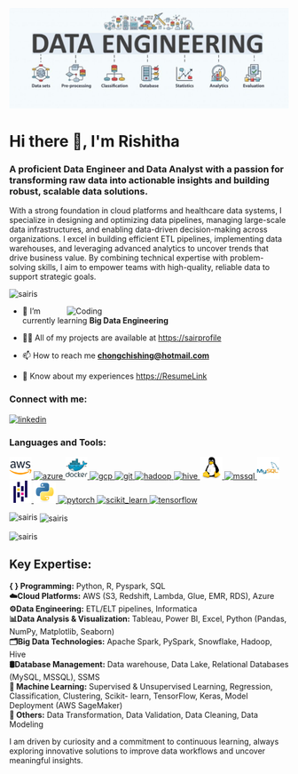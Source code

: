 ![](https://github.com/sairish/sairish.github.io/blob/main/images/Banner%20Img.jpg)

<h1 align="Left">Hi there 👋, I'm Rishitha</h1>
<h3 align="Left">A proficient Data Engineer and Data Analyst with a passion for transforming raw data into actionable insights and building robust, scalable data solutions. </h3>
With a strong foundation in cloud platforms and healthcare data systems, I specialize in designing and optimizing data pipelines, managing large-scale data infrastructures, and enabling data-driven decision-making across organizations. I excel in building efficient ETL pipelines, implementing data warehouses, and leveraging advanced analytics to uncover trends that drive business value. By combining technical expertise with problem-solving skills, I aim to empower teams with high-quality, reliable data to support strategic goals.

<p align="left"> <img src="https://komarev.com/ghpvc/?username=sairis&label=Profile%20views&color=0e75b6&style=flat" alt="sairis" /> </p>

<img align="Right" alt="Coding" width="400" src="https://github.com/sairish/sairish.github.io/blob/main/images/Animated%20Img.avif">

- 🌱 I’m currently learning **Big Data Engineering**

- 👨‍💻 All of my projects are available at [https://sairprofile](https://sairprofile)

- 📫 How to reach me **chongchishing@hotmail.com**

- 📄 Know about my experiences [https://ResumeLink](https://ResumeLink)

<h3 align="left">Connect with me:</h3>
<p align="left">
<a href="https://linkedin.com/in/linkedin" target="blank"><img align="center" src="https://raw.githubusercontent.com/rahuldkjain/github-profile-readme-generator/master/src/images/icons/Social/linked-in-alt.svg" alt="linkedin" height="30" width="40" /></a>
</p>

<h3 align="left">Languages and Tools:</h3>
<p align="left"> <a href="https://aws.amazon.com" target="_blank" rel="noreferrer"> <img src="https://raw.githubusercontent.com/devicons/devicon/master/icons/amazonwebservices/amazonwebservices-original-wordmark.svg" alt="aws" width="40" height="40"/> </a> <a href="https://azure.microsoft.com/en-in/" target="_blank" rel="noreferrer"> <img src="https://www.vectorlogo.zone/logos/microsoft_azure/microsoft_azure-icon.svg" alt="azure" width="40" height="40"/> </a> <a href="https://www.docker.com/" target="_blank" rel="noreferrer"> <img src="https://raw.githubusercontent.com/devicons/devicon/master/icons/docker/docker-original-wordmark.svg" alt="docker" width="40" height="40"/> </a> <a href="https://cloud.google.com" target="_blank" rel="noreferrer"> <img src="https://www.vectorlogo.zone/logos/google_cloud/google_cloud-icon.svg" alt="gcp" width="40" height="40"/> </a> <a href="https://git-scm.com/" target="_blank" rel="noreferrer"> <img src="https://www.vectorlogo.zone/logos/git-scm/git-scm-icon.svg" alt="git" width="40" height="40"/> </a> <a href="https://hadoop.apache.org/" target="_blank" rel="noreferrer"> <img src="https://www.vectorlogo.zone/logos/apache_hadoop/apache_hadoop-icon.svg" alt="hadoop" width="40" height="40"/> </a> <a href="https://hive.apache.org/" target="_blank" rel="noreferrer"> <img src="https://www.vectorlogo.zone/logos/apache_hive/apache_hive-icon.svg" alt="hive" width="40" height="40"/> </a> <a href="https://www.linux.org/" target="_blank" rel="noreferrer"> <img src="https://raw.githubusercontent.com/devicons/devicon/master/icons/linux/linux-original.svg" alt="linux" width="40" height="40"/> </a> <a href="https://www.microsoft.com/en-us/sql-server" target="_blank" rel="noreferrer"> <img src="https://www.svgrepo.com/show/303229/microsoft-sql-server-logo.svg" alt="mssql" width="40" height="40"/> </a> <a href="https://www.mysql.com/" target="_blank" rel="noreferrer"> <img src="https://raw.githubusercontent.com/devicons/devicon/master/icons/mysql/mysql-original-wordmark.svg" alt="mysql" width="40" height="40"/> </a> <a href="https://pandas.pydata.org/" target="_blank" rel="noreferrer"> <img src="https://raw.githubusercontent.com/devicons/devicon/2ae2a900d2f041da66e950e4d48052658d850630/icons/pandas/pandas-original.svg" alt="pandas" width="40" height="40"/> </a> <a href="https://www.python.org" target="_blank" rel="noreferrer"> <img src="https://raw.githubusercontent.com/devicons/devicon/master/icons/python/python-original.svg" alt="python" width="40" height="40"/> </a> <a href="https://pytorch.org/" target="_blank" rel="noreferrer"> <img src="https://www.vectorlogo.zone/logos/pytorch/pytorch-icon.svg" alt="pytorch" width="40" height="40"/> </a> <a href="https://scikit-learn.org/" target="_blank" rel="noreferrer"> <img src="https://upload.wikimedia.org/wikipedia/commons/0/05/Scikit_learn_logo_small.svg" alt="scikit_learn" width="40" height="40"/> </a> <a href="https://www.tensorflow.org" target="_blank" rel="noreferrer"> <img src="https://www.vectorlogo.zone/logos/tensorflow/tensorflow-icon.svg" alt="tensorflow" width="40" height="40"/> </a> </p>

<p><img align="left" src="https://github-readme-stats.vercel.app/api/top-langs?username=sairis&show_icons=true&locale=en&layout=compact" alt="sairis" /></p>

<p>&nbsp;<img align="center" src="https://github-readme-stats.vercel.app/api?username=sairis&show_icons=true&locale=en" alt="sairis" /></p>

<p><img align="center" src="https://github-readme-streak-stats.herokuapp.com/?user=sairis&" alt="sairis" /></p>


## **Key Expertise:**

**{ } Programming:** Python, R, Pyspark, SQL\
**☁️Cloud Platforms:** AWS (S3, Redshift, Lambda, Glue, EMR, RDS), Azure\
**⚙️Data Engineering:** ETL/ELT pipelines, Informatica\
**📊Data Analysis & Visualization:** Tableau, Power BI, Excel, Python (Pandas, NumPy, Matplotlib, Seaborn) \
**🗂️Big Data Technologies:** Apache Spark, PySpark, Snowflake, Hadoop, Hive\
**🛢️Database Management:** Data warehouse, Data Lake, Relational Databases (MySQL, MSSQL), SSMS\
**🤖 Machine Learning:** Supervised & Unsupervised Learning, Regression, Classification, Clustering, Scikit-
 learn, TensorFlow, Keras, Model Deployment (AWS SageMaker)\
**🔄 Others:** Data Transformation, Data Validation, Data Cleaning, Data Modeling

I am driven by curiosity and a commitment to continuous learning, always exploring innovative solutions to improve data workflows and uncover meaningful insights.
